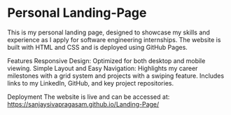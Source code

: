 ﻿# Personal Landing-Page

This is my personal landing page, designed to showcase my skills and experience as I apply for software engineering internships. The website is built with HTML and CSS and is deployed using GitHub Pages.

Features
Responsive Design: Optimized for both desktop and mobile viewing.
Simple Layout and Easy Navigation: Highlights my career milestones with a grid system and projects with a swiping feature. Includes links to my LinkedIn, GitHub, and key project repositories.


Deployment
The website is live and can be accessed at: https://sanjaysivapragasam.github.io/Landing-Page/
